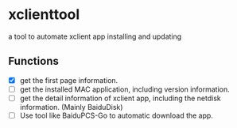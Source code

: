 # xclienttool
a tool to automate xclient app installing and updating

## Functions
- [X] get the first page information.
- [ ] get the installed MAC application, including version information.
- [ ] get the detail information of xclient app, including the netdisk information. (Mainly BaiduDisk)
- [ ] Use tool like BaiduPCS-Go to automatic download the app.
